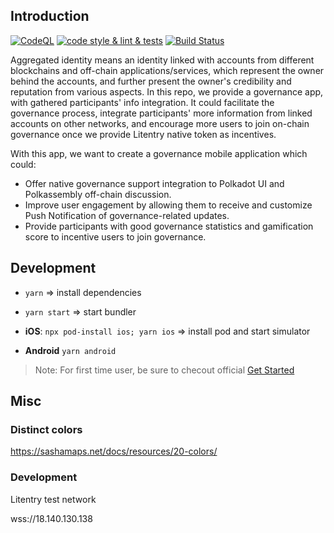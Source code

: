 ## Introduction
[![CodeQL](https://github.com/litentry/litentry-app/actions/workflows/codeql-analysis.yml/badge.svg)](https://github.com/litentry/litentry-app/actions/workflows/codeql-analysis.yml)
[![code style & lint & tests](https://github.com/litentry/litentry-app/actions/workflows/code-style-lint-tests.yml/badge.svg)](https://github.com/litentry/litentry-app/actions/workflows/code-style-lint-tests.yml)
[![Build Status](https://app.bitrise.io/app/314eb31371110b4d/status.svg?token=e54QLWLncjjsAf5Fs6IRLw&branch=develop)](https://app.bitrise.io/app/314eb31371110b4d)

Aggregated identity means an identity linked with accounts from different blockchains and off-chain applications/services, which represent the owner behind the accounts, and further present the owner's credibility and reputation from various aspects. In this repo, we provide a governance app, with gathered participants' info integration. It could facilitate the governance process, integrate participants' more information from linked accounts on other networks, and encourage more users to join on-chain governance once we provide Litentry native token as incentives.


With this app, we want to create a governance mobile application which could:

* Offer native governance support integration to Polkadot UI and Polkassembly off-chain discussion.
* Improve user engagement by allowing them to receive and customize Push Notification of governance-related updates.
* Provide participants with good governance statistics and gamification score to incentive users to join governance.

## Development

* `yarn` => install dependencies
* `yarn start` => start bundler

* **iOS**:  `npx pod-install ios; yarn ios` => install pod and start simulator
* **Android** `yarn android`

> Note: For first time user, be sure to checout official [Get Started](https://reactnative.dev/docs/getting-Started)

## Misc

### Distinct colors
https://sashamaps.net/docs/resources/20-colors/


### Development

Litentry test network

wss://18.140.130.138
